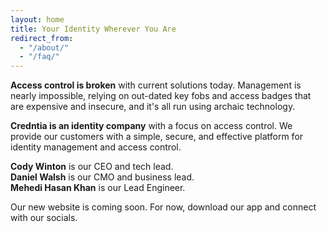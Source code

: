 ```yaml
---
layout: home
title: Your Identity Wherever You Are
redirect_from:
  - "/about/"
  - "/faq/"
---
```


**Access control is broken** with current solutions today.
Management is nearly impossible, relying on out-dated key fobs and access badges that are expensive and insecure, and it's all run using archaic technology.

**Credntia is an identity company** with a focus on access control. We provide our customers with a simple, secure, and effective platform for identity management and access control.

**Cody Winton** is our CEO and tech lead.
<br>
**Daniel Walsh** is our CMO and business lead.
<br>
**Mehedi Hasan Khan** is our Lead Engineer.

Our new website is coming soon.
For now, download our app and connect with our socials.
